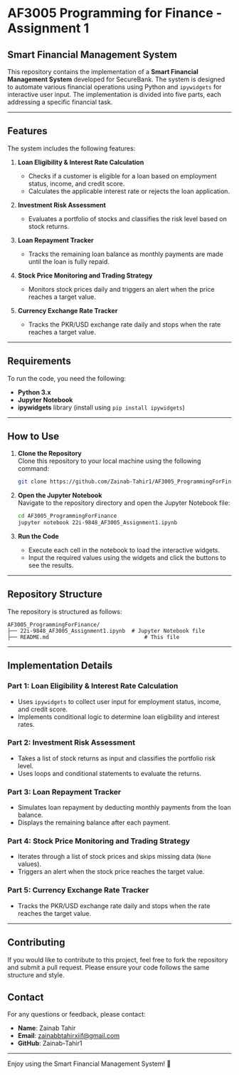 # **AF3005 Programming for Finance - Assignment 1**

## **Smart Financial Management System**

This repository contains the implementation of a **Smart Financial Management System** developed for SecureBank. The system is designed to automate various financial operations using Python and `ipywidgets` for interactive user input. The implementation is divided into five parts, each addressing a specific financial task.

---

## **Features**

The system includes the following features:

1. **Loan Eligibility & Interest Rate Calculation**  
   - Checks if a customer is eligible for a loan based on employment status, income, and credit score.
   - Calculates the applicable interest rate or rejects the loan application.

2. **Investment Risk Assessment**  
   - Evaluates a portfolio of stocks and classifies the risk level based on stock returns.

3. **Loan Repayment Tracker**  
   - Tracks the remaining loan balance as monthly payments are made until the loan is fully repaid.

4. **Stock Price Monitoring and Trading Strategy**  
   - Monitors stock prices daily and triggers an alert when the price reaches a target value.

5. **Currency Exchange Rate Tracker**  
   - Tracks the PKR/USD exchange rate daily and stops when the rate reaches a target value.

---

## **Requirements**

To run the code, you need the following:

- **Python 3.x**
- **Jupyter Notebook**
- **ipywidgets** library (install using `pip install ipywidgets`)

---

## **How to Use**

1. **Clone the Repository**  
   Clone this repository to your local machine using the following command:
   ```bash
   git clone https://github.com/Zainab-Tahir1/AF3005_ProgrammingForFinance.git
   ```

2. **Open the Jupyter Notebook**  
   Navigate to the repository directory and open the Jupyter Notebook file:
   ```bash
   cd AF3005_ProgrammingForFinance
   jupyter notebook 22i-9848_AF3005_Assignment1.ipynb
   ```

3. **Run the Code**  
   - Execute each cell in the notebook to load the interactive widgets.
   - Input the required values using the widgets and click the buttons to see the results.

---

## **Repository Structure**

The repository is structured as follows:

```
AF3005_ProgrammingForFinance/
├── 22i-9848_AF3005_Assignment1.ipynb  # Jupyter Notebook file
├── README.md                              # This file
```

---

## **Implementation Details**

### **Part 1: Loan Eligibility & Interest Rate Calculation**
- Uses `ipywidgets` to collect user input for employment status, income, and credit score.
- Implements conditional logic to determine loan eligibility and interest rates.

### **Part 2: Investment Risk Assessment**
- Takes a list of stock returns as input and classifies the portfolio risk level.
- Uses loops and conditional statements to evaluate the returns.

### **Part 3: Loan Repayment Tracker**
- Simulates loan repayment by deducting monthly payments from the loan balance.
- Displays the remaining balance after each payment.

### **Part 4: Stock Price Monitoring and Trading Strategy**
- Iterates through a list of stock prices and skips missing data (`None` values).
- Triggers an alert when the stock price reaches the target value.

### **Part 5: Currency Exchange Rate Tracker**
- Tracks the PKR/USD exchange rate daily and stops when the rate reaches the target value.

---

## **Contributing**

If you would like to contribute to this project, feel free to fork the repository and submit a pull request. Please ensure your code follows the same structure and style.

## **Contact**

For any questions or feedback, please contact:  
- **Name**: Zainab Tahir 
- **Email**: zainabbtahirxiif@gmail.com 
- **GitHub**: Zainab-Tahir1

---

Enjoy using the Smart Financial Management System! 🚀


